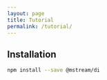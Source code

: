 ```yaml
---
layout: page
title: Tutorial
permalink: /tutorial/
---
```


## Installation

<!-- CODEBLOCK_START
  {
    "hideValue": true,
    "type": "file",
    "value": "../../bash/installation.sh"
  }
-->
<!-- prettier-ignore -->
~~~~~~~~~~sh
npm install --save @mstream/di
~~~~~~~~~~

<!-- CODEBLOCK_END -->
